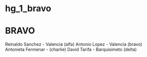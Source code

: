 # hg_1_bravo

# BRAVO

Reinaldo Sanchez - Valencia (alfa)
Antonio Lopez - Valencia (bravo)
Antonieta Fermenar - (charlie)
David Tarifa - Barquisimeto (delta)
